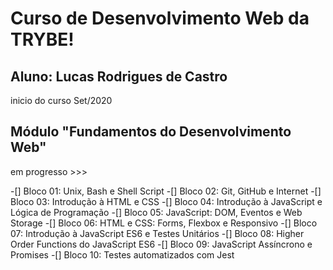 # Curso de Desenvolvimento Web da TRYBE!
## Aluno: Lucas Rodrigues de Castro
inicio do curso Set/2020


## Módulo "Fundamentos do Desenvolvimento Web"
em progresso >>>

-[] Bloco 01: Unix, Bash e Shell Script
-[] Bloco 02: Git, GitHub e Internet
-[] Bloco 03: Introdução à HTML e CSS
-[] Bloco 04: Introdução à JavaScript e Lógica de Programação
-[] Bloco 05: JavaScript: DOM, Eventos e Web Storage
-[] Bloco 06: HTML e CSS: Forms, Flexbox e Responsivo
-[] Bloco 07: Introdução à JavaScript ES6 e Testes Unitários
-[] Bloco 08: Higher Order Functions do JavaScript ES6
-[] Bloco 09: JavaScript Assíncrono e Promises
-[] Bloco 10: Testes automatizados com Jest

